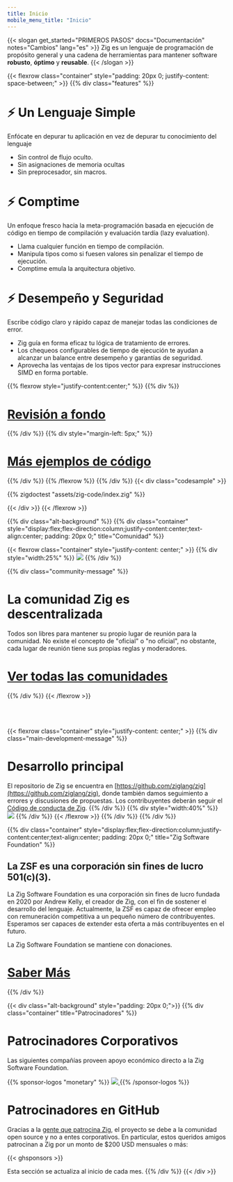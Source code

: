 ```yaml
---
title: Inicio
mobile_menu_title: "Inicio"
---
```

{{< slogan get_started="PRIMEROS PASOS" docs="Documentación" notes="Cambios" lang="es" >}}
Zig es un lenguaje de programación de propósito general y una cadena de herramientas para mantener software **robusto**, **óptimo** y **reusable**.
{{< /slogan >}}

{{< flexrow class="container" style="padding: 20px 0; justify-content: space-between;" >}}
{{% div class="features" %}}

# ⚡ Un Lenguaje Simple
Enfócate en depurar tu aplicación en vez de depurar tu conocimiento del lenguaje

- Sin control de flujo oculto.
- Sin asignaciones de memoria ocultas
- Sin preprocesador, sin macros.

# ⚡ Comptime
Un enfoque fresco hacia la meta-programación basada en ejecución de código en tiempo de compilación y evaluación tardía (lazy evaluation). 

- Llama cualquier función en tiempo de compilación.
- Manipula tipos como si fuesen valores sin penalizar el tiempo de ejecución.
- Comptime emula la arquitectura objetivo.

# ⚡ Desempeño y Seguridad
Escribe código claro y rápido capaz de manejar todas las condiciones de error.

- Zig guía en forma eficaz tu lógica de tratamiento de errores.
- Los chequeos configurables de tiempo de ejecución te ayudan a alcanzar un balance entre desempeño y garantías de seguridad.
- Aprovecha las ventajas de los tipos vector para expresar instrucciones SIMD en forma portable.

{{% flexrow style="justify-content:center;" %}}
{{% div %}}
<h1>
    <a href="learn/overview/" class="button" style="display: inline;">Revisión a fondo</a>
</h1>
{{% /div %}}
{{% div  style="margin-left: 5px;" %}}
<h1>
    <a href="learn/samples/" class="button" style="display: inline;">Más ejemplos de código</a>
</h1>
{{% /div %}}
{{% /flexrow %}}
{{% /div %}}
{{< div class="codesample" >}}

{{% zigdoctest "assets/zig-code/index.zig" %}}

{{< /div >}}
{{< /flexrow >}}


{{% div class="alt-background" %}}
{{% div class="container"  style="display:flex;flex-direction:column;justify-content:center;text-align:center; padding: 20px 0;" title="Comunidad" %}}

{{< flexrow class="container" style="justify-content: center;" >}}
{{% div style="width:25%" %}}
<img src="/ziggy.svg" style="max-height: 200px">
{{% /div %}}

{{% div class="community-message" %}}
# La comunidad Zig es descentralizada
Todos son libres para mantener su propio lugar de reunión para la comunidad.
No existe el concepto de "oficial" o "no oficial", no obstante, cada lugar de reunión tiene sus propias reglas y moderadores.

<div style="">
<h1>
	<a href="https://github.com/ziglang/zig/wiki/Community" class="button" style="display: inline;">Ver todas las comunidades</a>
</h1>
</div>
{{% /div %}}
{{< /flexrow >}}
<div style="height: 50px;"></div>

{{< flexrow class="container" style="justify-content: center;" >}}
{{% div class="main-development-message" %}}
# Desarrollo principal
El repositorio de Zig se encuentra en [https://github.com/ziglang/zig](https://github.com/ziglang/zig), donde también damos seguimiento a errores y discusiones de propuestas.
Los contribuyentes deberán seguir el [Código de conducta de Zig](https://github.com/ziglang/zig/blob/master/CODE_OF_CONDUCT.md).
{{% /div %}}
{{% div style="width:40%" %}}
<img src="/zero.svg" style="max-height: 200px">
{{% /div %}}
{{< /flexrow >}}
{{% /div %}}
{{% /div %}}


{{% div class="container" style="display:flex;flex-direction:column;justify-content:center;text-align:center; padding: 20px 0;" title="Zig Software Foundation" %}}
## La ZSF es una corporación sin fines de lucro 501(c)(3).

La Zig Software Foundation es una corporación sin fines de lucro fundada en 2020 por Andrew Kelly, el creador de Zig, con el fin de sostener el desarrollo del lenguaje. Actualmente, la ZSF es capaz de ofrecer empleo con remuneración competitiva a un pequeño número de contribuyentes. Esperamos ser capaces de extender esta oferta a más contribuyentes en el futuro. 

La Zig Software Foundation se mantiene con donaciones.

<h1>
	<a href="zsf/" class="button" style="display:inline;">Saber Más</a>
</h1>
{{% /div %}}


{{< div class="alt-background" style="padding: 20px 0;">}}
{{% div class="container" title="Patrocinadores" %}}
# Patrocinadores Corporativos
Las siguientes compañías proveen apoyo económico directo a la Zig Software Foundation.

{{% sponsor-logos "monetary" %}}
 <a href="https://pex.com" rel="noopener nofollow" target="_blank"><picture>
   <picture>
     <source srcset="/pex-white.svg" media="(prefers-color-scheme: dark)">
     <img src="/pex-dark.svg">
   </picture>
 </a>
{{% /sponsor-logos %}}

# Patrocinadores en GitHub
Gracias a la [gente que patrocina Zig](zsf/), el proyecto se debe a la comunidad open source y no a entes corporativos. En particular, estos queridos amigos patrocinan a Zig por un monto de $200 USD mensuales o más:

{{< ghsponsors >}}

Esta sección se actualiza al inicio de cada mes.
{{% /div %}}
{{< /div >}}
